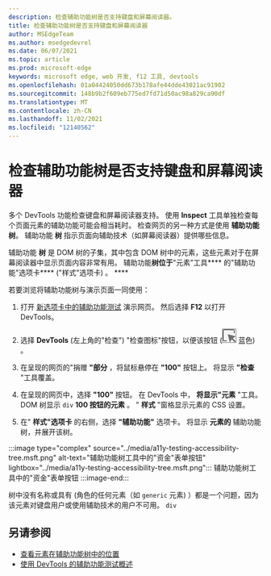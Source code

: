 ```yaml
---
description: 检查辅助功能树是否支持键盘和屏幕阅读器。
title: 检查辅助功能树是否支持键盘和屏幕阅读器
author: MSEdgeTeam
ms.author: msedgedevrel
ms.date: 06/07/2021
ms.topic: article
ms.prod: microsoft-edge
keywords: microsoft edge, web 开发, f12 工具, devtools
ms.openlocfilehash: 01a04424050dd673b178afe44dde43021ac91902
ms.sourcegitcommit: 148b9b2f609eb775ed7fd71d50ac98a829ca90df
ms.translationtype: MT
ms.contentlocale: zh-CN
ms.lasthandoff: 11/02/2021
ms.locfileid: "12140562"
---
```

# <a name="check-the-accessibility-tree-for-keyboard-and-screen-reader-support"></a>检查辅助功能树是否支持键盘和屏幕阅读器

<!-- Accessibility tab: Accessibility Tree -->

多个 DevTools 功能检查键盘和屏幕阅读器支持。  使用 **Inspect** 工具单独检查每个页面元素的辅助功能可能会相当耗时。  检查网页的另一种方式是使用 **辅助功能树**。  辅助功能 **树** 指示页面向辅助技术（如屏幕阅读器）提供哪些信息。

辅助功能 **树** 是 DOM 树的子集，其中包含 DOM 树中的元素，这些元素对于在屏幕阅读器中显示页面内容非常有用。  辅助功能**树位于**"元素"工具**** 的"辅助功能"选项卡**** ("样式"选项卡) 。 ****

若要浏览将辅助功能树与演示页面一同使用：

1.  打开 [新选项卡中的辅助功能测试](https://microsoftedge.github.io/DevToolsSamples/a11y-testing/page-with-errors.html) 演示网页。 然后选择 **F12** 以打开 DevTools。

1.  选择 **DevTools** (左上角的"检查") "检查图标"按钮，以便该按钮 (![ ](../media/inspect-icon.msft.png) 蓝色) 。

1.  在呈现的网页的"捐赠 **"部分** ，将鼠标悬停在 **"100"** 按钮上。  将显示 **"检查** "工具覆盖。

1.  在呈现的网页中，选择 **"100"** 按钮。  在 DevTools 中， **将显示"元素** "工具。  DOM 树显示 `div` **100 按钮的元素** 。  " **样式** "窗格显示元素的 CSS 设置。

1.  在" **样式"选项卡** 的右侧，选择 **"辅助功能"** 选项卡。 将显示 **元素的** 辅助功能树，并展开该树。

:::image type="complex" source="../media/a11y-testing-accessibility-tree.msft.png" alt-text="辅助功能树工具中的&quot;资金&quot;表单按钮" lightbox="../media/a11y-testing-accessibility-tree.msft.png":::
    辅助功能树工具中的"资金"表单按钮
:::image-end:::

树中没有名称或具有 (角色的任何元素（如 `generic` 元素) ）都是一个问题，因为该元素对键盘用户或使用辅助技术的用户不可用。 `div`


<!-- ====================================================================== -->
## <a name="see-also"></a>另请参阅

*  [查看元素在辅助功能树中的位置](accessibility-tab.md#view-the-position-of-an-element-in-the-accessibility-tree)
*  [使用 DevTools 的辅助功能测试概述](accessibility-testing-in-devtools.md)

